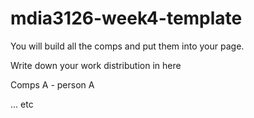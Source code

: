 # mdia3126-week4-template

You will build all the comps and put them into your page.

Write down your work distribution in here

Comps A - person A

... etc